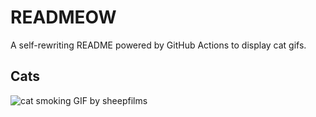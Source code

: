 # READMEOW

A self-rewriting README powered by GitHub Actions to display cat gifs.

## Cats

![cat smoking GIF by sheepfilms](https://media2.giphy.com/media/l0ExdMHUDKteztyfe/200.gif?cid=9acd02das8qa6sxrc7qrz6d68yzqea8a8z48ylsihzb9khd6&ep=v1_gifs_search&rid=200.gif&ct=g)
